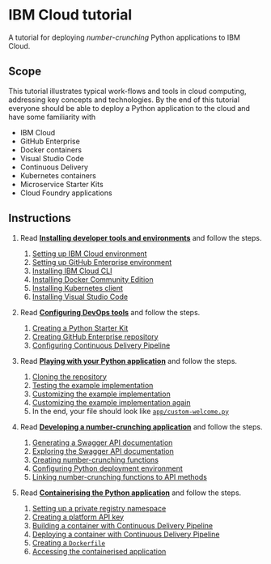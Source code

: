 # IBM Cloud tutorial

A tutorial for deploying *number-crunching* Python applications to IBM Cloud.

## Scope

This tutorial illustrates typical work-flows and tools in cloud computing, addressing key concepts
and technologies.
By the end of this tutorial everyone should be able to deploy a Python application to the cloud
and have some familiarity with

* IBM Cloud
* GitHub Enterprise
* Docker containers
* Visual Studio Code
* Continuous Delivery
* Kubernetes containers
* Microservice Starter Kits
* Cloud Foundry applications

## Instructions

1. Read [**Installing developer tools and environments**](0-INSTALL.md) and follow the steps.
    1. [Setting up IBM Cloud environment](0-INSTALL.md#setting-up-ibm-cloud-environment)
    1. [Setting up GitHub Enterprise environment](0-INSTALL.md#setting-up-github-enterprise-environment)
    1. [Installing IBM Cloud CLI](0-INSTALL.md#installing-ibm-cloud-cli)
    1. [Installing Docker Community Edition](0-INSTALL.md#installing-docker-community-edition)
    1. [Installing Kubernetes client](0-INSTALL.md#installing-kubernetes-client)
    1. [Installing Visual Studio Code](0-INSTALL.md#installing-visual-studio-code)

1. Read [**Configuring DevOps tools**](1-CONFIGURE.md) and follow the steps.
    1. [Creating a Python Starter Kit](1-CONFIGURE.md#creating-a-python-starter-kit)
    1. [Creating GitHub Enterprise repository](1-CONFIGURE.md#creating-github-enterprise-repository)
    1. [Configuring Continuous Delivery Pipeline](1-CONFIGURE.md#configuring-continuous-delivery-pipeline)

1. Read [**Playing with your Python application**](2-PLAY.md) and follow the steps.
    1. [Cloning the repository](2-PLAY.md#cloning-the-repository)
    1. [Testing the example implementation](2-PLAY.md#testing-the-example-implementation)
    1. [Customizing the example implementation](2-PLAY.md#customizing-the-example-implementation)
    1. [Customizing the example implementation again](2-PLAY.md#customizing-the-example-implementation-again)
    1. In the end, your file should look like [`app/custom-welcome.py`](app/custom-welcome.py)

1. Read [**Developing a number-crunching application**](3-DEVELOP.md) and follow the steps.
    1. [Generating a Swagger API documentation](3-DEVELOP.md#generating-a-swagger-api-documentation)
    1. [Exploring the Swagger API documentation](3-DEVELOP.md#exploring-the-swagger-api-documentation)
    1. [Creating number-crunching functions](3-DEVELOP.md#creating-number-crunching-functions)
    1. [Configuring Python deployment environment](3-DEVELOP.md#configuring-python-deployment-environment)
    1. [Linking number-crunching functions to API methods](3-DEVELOP.md#linking-number-crunching-functions-to-api-methods)

1. Read [**Containerising the Python application**](4-CONTAINERISE.md) and follow the steps.
    1. [Setting up a private registry namespace](4-CONTAINERISE.md#setting-up-a-private-registry-namespace)
    1. [Creating a platform API key](4-CONTAINERISE.md#creating-a-platform-api-key)
    1. [Building a container with Continuous Delivery Pipeline](4-CONTAINERISE.md#building-a-container-with-continuous-delivery-pipeline)
    1. [Deploying a container with Continuous Delivery Pipeline](4-CONTAINERISE.md#deploying-a-container-with-continuous-delivery-pipeline)
    1. [Creating a `Dockerfile`](4-CONTAINERISE.md#creating-a-dockerfile)
    1. [Accessing the containerised application](4-CONTAINERISE.md#accessing-the-containerised-application)

